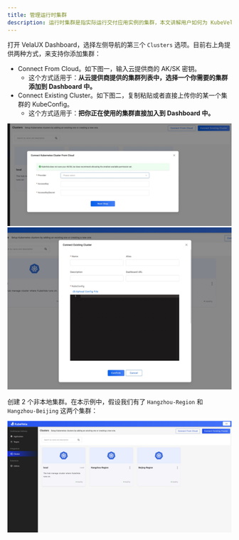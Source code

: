 ```yaml
---
title: 管理运行时集群
description: 运行时集群是指实际运行交付应用实例的集群，本文讲解用户如何为 KubeVela 接入更多的运行时集群。
---
```


打开 VelaUX Dashboard，选择左侧导航的第三个 `Clusters` 选项。目前右上角提供两种方式，来支持你添加集群：

- Connect From Cloud。如下图一，输入云提供商的 AK/SK 密钥。
  - 这个方式适用于：**从云提供商提供的集群列表中，选择一个你需要的集群添加到 Dashboard 中。**
- Connect Existing Cluster。如下图二，复制粘贴或者直接上传你的某一个集群的 KubeConfig。
  - 这个方式适用于：**把你正在使用的集群直接加入到 Dashboard 中。**

![图一](../resources/cloud-multi-env.jpg)
![图二](../resources/cluster-multi-env.jpg)

创建 2 个非本地集群。在本示例中，假设我们有了 `Hangzhou-Region` 和 `Hangzhou-Beijing` 这两个集群：

![](../resources/clusters-multi-cluster.jpg)
